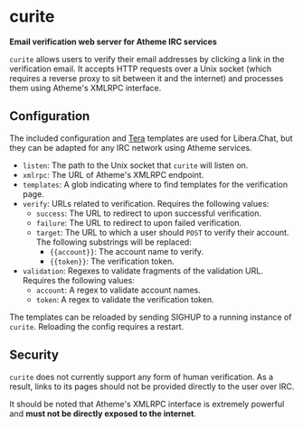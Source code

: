 # curite

__Email verification web server for Atheme IRC services__

`curite` allows users to verify their email addresses by clicking a link in the verification email.
It accepts HTTP requests over a Unix socket (which requires a reverse proxy to sit between it and the internet)
and processes them using Atheme's XMLRPC interface.

## Configuration

The included configuration and [Tera](https://keats.github.io/tera/docs/) templates are used for Libera.Chat,
but they can be adapted for any IRC network using Atheme services.

* `listen`: The path to the Unix socket that `curite` will listen on.
* `xmlrpc`: The URL of Atheme's XMLRPC endpoint.
* `templates`: A glob indicating where to find templates for the verification page.
* `verify`: URLs related to verification. Requires the following values:
  * `success`: The URL to redirect to upon successful verification.
  * `failure`: The URL to redirect to upon failed verification.
  * `target`: The URL to which a user should `POST` to verify their account. The following substrings will be replaced:
      * `{{account}}`: The account name to verify.
      * `{{token}}`: The verification token.
* `validation`: Regexes to validate fragments of the validation URL. Requires the following values:
  * `account`: A regex to validate account names.
  * `token`: A regex to validate the verification token.

The templates can be reloaded by sending SIGHUP to a running instance of `curite`.
Reloading the config requires a restart.

## Security

`curite` does not currently support any form of human verification.
As a result, links to its pages should not be provided directly to the user over IRC.

It should be noted that Atheme's XMLRPC interface is extremely powerful and
**must not be directly exposed to the internet**.
